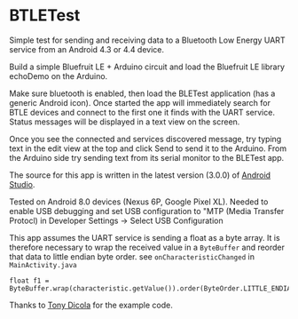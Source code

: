 BTLETest
========

Simple test for sending and receiving data to a Bluetooth Low Energy UART service from an Android 4.3 or 4.4 device.


Build a simple Bluefruit LE + Arduino circuit and load the Bluefruit LE library echoDemo on the Arduino.

Make sure bluetooth is enabled, then load the BLETest application (has a generic Android icon).  Once started the app will immediately search for BTLE devices and connect to the first one it finds with the UART service.  Status messages will be displayed in a text view on the screen.  

Once you see the connected and services discovered message, try typing text in the edit view at the top and click Send to send it to the Arduino.  From the Arduino side try sending text from its serial monitor to the BLETest app.

The source for this app is written in the latest version (3.0.0) of [Android Studio](http://developer.android.com/sdk/installing/studio.html).

Tested on Android 8.0 devices (Nexus 6P, Google Pixel XL). Needed to enable USB debugging and set USB configuration to "MTP (Media Transfer Protocl) in Developer Settings -> Select USB Configuration

This app assumes the UART service is sending a float as a byte array. It is therefore necessary to wrap the received value in a `ByteBuffer` and reorder that data to little endian byte order. see `onCharacteristicChanged` in `MainActivity.java`

```
float f1 = ByteBuffer.wrap(characteristic.getValue()).order(ByteOrder.LITTLE_ENDIAN).getFloat();
```

Thanks to [Tony Dicola](https://github.com/tdicola/) for the example code.
